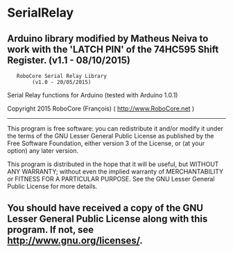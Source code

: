   # SerialRelay
  Arduino library modified by Matheus Neiva to work with the 'LATCH PIN' of the 
  74HC595 Shift Register.
  (v1.1 - 08/10/2015)
  ------------------------------------------------------------------------------
	   RoboCore Serial Relay Library
		    (v1.0 - 20/05/2015)

  Serial Relay functions for Arduino
    (tested with Arduino 1.0.1)

  Copyright 2015 RoboCore (François) ( http://www.RoboCore.net )
  
  ------------------------------------------------------------------------------
  This program is free software: you can redistribute it and/or modify
  it under the terms of the GNU Lesser General Public License as published by
  the Free Software Foundation, either version 3 of the License, or
  (at your option) any later version.

  This program is distributed in the hope that it will be useful,
  but WITHOUT ANY WARRANTY; without even the implied warranty of
  MERCHANTABILITY or FITNESS FOR A PARTICULAR PURPOSE.  See the
  GNU Lesser General Public License for more details.

  You should have received a copy of the GNU Lesser General Public License
  along with this program.  If not, see <http://www.gnu.org/licenses/>.
  ------------------------------------------------------------------------------
  
